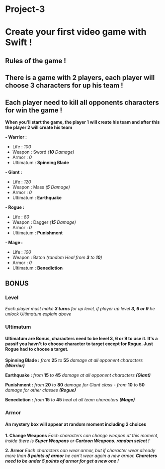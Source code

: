 # Project-3

Create your first video game with Swift !
==
**Rules of the game !**
-
 There is a game with 2 players, each player will choose 3 characters for up his team !
 -
 Each player need to kill all opponents characters for win the game !
 -

**When you'll start the game, the player 1 will create his team and after this the player 2 will create his team**

**- Warrior :**
- Life : *100*
- Weapon : Sword *(**10** Damage)*
- Armor : *0*
- Ultimatum : **Spinning Blade**

**- Giant :**
- Life : *120*
- Weapon : Mass *(**5** Damage)*
- Armor : *0*
- Ultimatum : **Earthquake**

**- Rogue :**
- Life : *80*
- Weapon : Dagger *(**15** Damage)*
- Armor : *0*
- Ultimatum : **Punishment**

**- Mage :**
- Life : *100*
- Weapon : Baton  *(random Heal from **3** to **10**)*
- Armor : *0*
- Ultimatum : **Benediction**

## **BONUS**

### **Level**
*Each player must make **3 turns** for up level, if player up level **3, 6 or 9** he unlock Ultimatum explain above*

### **Ultimatum**
#### Ultimatum are Bonus, characters need to be level 3, 6 or 9 to use it. It's a passif you havn't to choose character to target except for Rogue. Just Rogue had to choose a target.

**Spinning Blade :** *from* **25** *to* **55** *damage at all opponent characters*  ***(Warrior)***

**Earthquake :** *from* **15** *to* **45** *damage at all opponent characters*  ***(Giant)***

**Punishment :** *from* **20** *to* **80** *damage for Giant class*
                            *- from* **10** to **50** *damage for other classes*    ***(Rogue)***

**Benediction :** *from* **15** *to* **45** *heal at all team characters*   ***(Mage)***

### **Armor**
#### An mystery box will appear at random moment including 2 choices
**1. Change Weapons** *Each characters can change weapon at this moment, inside there is **Super Weapons** or **Cartoon Weapons**.* ***random select !***

**2. Armor** *Each characters can wear armor, but if character wear already more than **5 points of armor** he can't wear again a new armor. **Charcters need to be under 5 points of armor for get a new one !***

